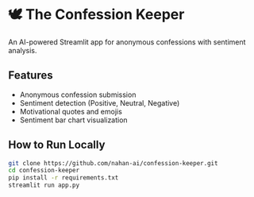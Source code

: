 # 🕊️ The Confession Keeper

An AI-powered Streamlit app for anonymous confessions with sentiment analysis.

## Features

- Anonymous confession submission  
- Sentiment detection (Positive, Neutral, Negative)  
- Motivational quotes and emojis  
- Sentiment bar chart visualization  

## How to Run Locally

```bash
git clone https://github.com/nahan-ai/confession-keeper.git
cd confession-keeper
pip install -r requirements.txt
streamlit run app.py
